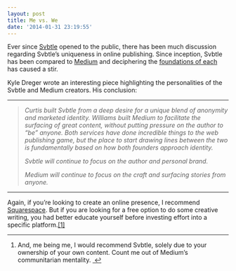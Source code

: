 ```yaml
---
layout: post
title: Me vs. We
date: '2014-01-31 23:19:55'
---
```


<p data-preserve-html-node="true">Ever since <a data-preserve-html-node="true" href="http://svbtle.com">Svbtle</a> opened to the public, there has been much discussion regarding Svbtle&#8217;s uniqueness in online publishing. Since inception, Svbtle has been compared to <a data-preserve-html-node="true" href="http://medium.com">Medium</a> and deciphering the <a data-preserve-html-node="true" href="http://thetypist.com/369/svbtle-vs-medium/">foundations of each</a> has caused a stir.</p>

<p data-preserve-html-node="true">Kyle Dreger wrote an interesting piece highlighting the personalities of the Svbtle and Medium creators. His conclusion:</p>

<hr data-preserve-html-node="true">

<blockquote data-preserve-html-node="true">
<p data-preserve-html-node="true"><em data-preserve-html-node="true">Curtis built Svbtle from a deep desire for a unique blend of anonymity and marketed identity. Williams built Medium to facilitate the surfacing of great content, without putting pressure on the author to “be” anyone. Both services have done incredible things to the web publishing game, but the place to start drawing lines between the two is fundamentally based on how both founders approach identity.</em></p>

<p data-preserve-html-node="true"><em data-preserve-html-node="true">Svbtle will continue to focus on the author and personal brand.</em></p>

<p data-preserve-html-node="true"><em data-preserve-html-node="true">Medium will continue to focus on the craft and surfacing stories from anyone.</em></p>
</blockquote>

<hr data-preserve-html-node="true">

<p data-preserve-html-node="true">Again, if you&#8217;re looking to create an online presence, I recommend <a data-preserve-html-node="true" href="http://www.thenewsprint.co//i-am-a-very-happy-squarespace-customer">Squarespace</a>. But if you are looking for a free option to do some creative writing, you had better educate yourself before investing effort into a specific platform.<a data-preserve-html-node="true" href="#fn:1" id="fnref:1" title="see footnote" class="footnote">[1]</a></p>


<div data-preserve-html-node="true" class="footnotes">
<hr data-preserve-html-node="true" />
<ol data-preserve-html-node="true">

<li data-preserve-html-node="true" id="fn:1">
<p data-preserve-html-node="true">And, me being me, I would recommend Svbtle, solely due to your ownership of your own content. Count me out of Medium&#8217;s communitarian mentality. <a data-preserve-html-node="true" href="#fnref:1" title="return to article" class="reversefootnote">&#160;&#8617;</a></p>
</li>

</ol>
</div>